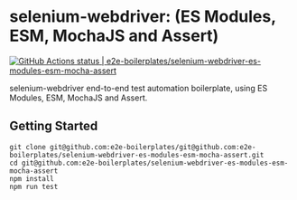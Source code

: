 # selenium-webdriver: (ES Modules, ESM, MochaJS and Assert)

[![GitHub Actions status | e2e-boilerplates/selenium-webdriver-es-modules-esm-mocha-assert](https://github.com/e2e-boilerplates/selenium-webdriver-es-modules-esm-mocha-assert/workflows/selenium-webdriver-es-modules-esm-mocha-assert/badge.svg)](https://github.com/e2e-boilerplates/selenium-webdriver-es-modules-esm-mocha-assert/actions?workflow=selenium-webdriver-es-modules-esm-mocha-assert)

selenium-webdriver end-to-end test automation boilerplate, using ES Modules, ESM, MochaJS and Assert.

## Getting Started

    git clone git@github.com:e2e-boilerplates/git@github.com:e2e-boilerplates/selenium-webdriver-es-modules-esm-mocha-assert.git
    cd git@github.com:e2e-boilerplates/selenium-webdriver-es-modules-esm-mocha-assert
    npm install
    npm run test

